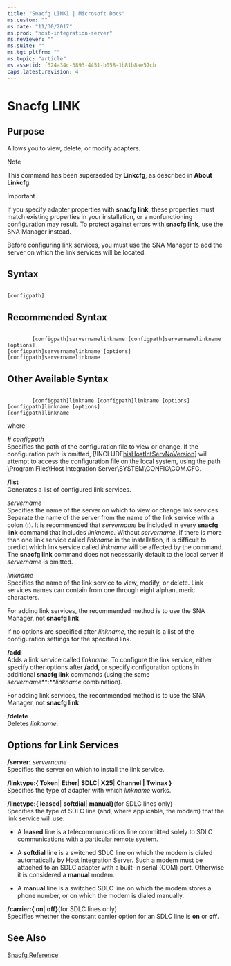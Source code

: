 ```yaml
---
title: "Snacfg LINK1 | Microsoft Docs"
ms.custom: ""
ms.date: "11/30/2017"
ms.prod: "host-integration-server"
ms.reviewer: ""
ms.suite: ""
ms.tgt_pltfrm: ""
ms.topic: "article"
ms.assetid: f624a34c-3893-4451-b058-1b81b8ae57cb
caps.latest.revision: 4
---
```

# Snacfg LINK
## Purpose  
 Allows you to view, delete, or modify adapters.  
  
> [!NOTE]
>  This command has been superseded by **Linkcfg**, as described in **About Linkcfg**.  
  
> [!IMPORTANT]
>  If you specify adapter properties with **snacfg link**, these properties must match existing properties in your installation, or a nonfunctioning configuration may result. To protect against errors with **snacfg link**, use the SNA Manager instead.  
  
 Before configuring link services, you must use the SNA Manager to add the server on which the link services will be located.  
  
## Syntax  
  
```  
  
[configpath]   
```  
  
## Recommended Syntax  
  
```  
  
        [configpath]servernamelinkname [configpath]servernamelinkname [options]  
[configpath]servernamelinkname [options]  
[configpath]servernamelinkname  
```  
  
## Other Available Syntax  
  
```  
  
        [configpath]linkname [configpath]linkname [options]  
[configpath]linkname [options]  
[configpath]linkname  
```  
  
 where  
  
 **#** *configpath*  
 Specifies the path of the configuration file to view or change. If the configuration path is omitted, [!INCLUDE[hisHostIntServNoVersion](../includes/hishostintservnoversion-md.md)] will attempt to access the configuration file on the local system, using the path \Program Files\Host Integration Server\SYSTEM\CONFIG\COM.CFG.  
  
 **/list**  
 Generates a list of configured link services.  
  
 *servername*  
 Specifies the name of the server on which to view or change link services. Separate the name of the server from the name of the link service with a colon (**:**). It is recommended that *servername* be included in every **snacfg link** command that includes *linkname*. Without *servername*, if there is more than one link service called *linkname* in the installation, it is difficult to predict which link service called *linkname* will be affected by the command. The **snacfg link** command does not necessarily default to the local server if *servername* is omitted.  
  
 *linkname*  
 Specifies the name of the link service to view, modify, or delete. Link services names can contain from one through eight alphanumeric characters.  
  
 For adding link services, the recommended method is to use the SNA Manager, not **snacfg link**.  
  
 If no options are specified after *linkname*, the result is a list of the configuration settings for the specified link.  
  
 **/add**  
 Adds a link service called *linkname*. To configure the link service, either specify other options after **/add**, or specify configuration options in additional **snacfg link** commands (using the same *servername***:***linkname* combination).  
  
 For adding link services, the recommended method is to use the SNA Manager, not **snacfg link**.  
  
 **/delete**  
 Deletes *linkname*.  
  
## Options for Link Services  
 **/server:** *servername*  
 Specifies the server on which to install the link service.  
  
 **/linktype:{ Token**&#124; **Ether**&#124; **SDLC**&#124; **X25**&#124; **Channel &#124; Twinax }**  
 Specifies the type of adapter with which *linkname* works.  
  
 **/linetype:{ leased**&#124; **softdial**&#124; **manual}**(for SDLC lines only)  
 Specifies the type of SDLC line (and, where applicable, the modem) that the link service will use:  
  
-   A **leased** line is a telecommunications line committed solely to SDLC communications with a particular remote system.  
  
-   A **softdial** line is a switched SDLC line on which the modem is dialed automatically by Host Integration Server. Such a modem must be attached to an SDLC adapter with a built-in serial (COM) port. Otherwise it is considered a **manual** modem.  
  
-   A **manual** line is a switched SDLC line on which the modem stores a phone number, or on which the modem is dialed manually.  
  
 **/carrier:{ on**&#124; **off}**(for SDLC lines only)  
 Specifies whether the constant carrier option for an SDLC line is **on** or **off**.  
  
## See Also  
 [Snacfg Reference](../HIS2010/snacfg-reference1.md)